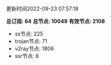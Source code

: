 更新时间2022-09-23 07:57:18

**总订阅: 64**
**总节点: 10049**
**有效节点: 2108**
- ss节点: 225
- trojan节点: 71
- v2ray节点: 1806
- ssr节点: 6
